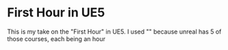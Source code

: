 # First Hour in UE5
 This is my take on the "First Hour" in UE5. I used "" because unreal has 5 of those courses, each being an hour
